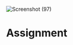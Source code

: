 ![Screenshot (97)](https://user-images.githubusercontent.com/85732389/123411905-997cbc00-d5ce-11eb-9dd6-7300ba6c1d9c.png)

# Assignment
